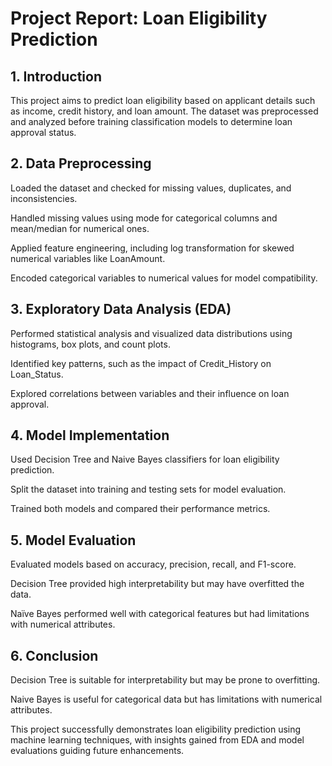 # Project Report: Loan Eligibility Prediction

## 1. Introduction
This project aims to predict loan eligibility based on applicant details such as income, credit history, and loan amount. The dataset was preprocessed and analyzed before training classification models to determine loan approval status.

## 2. Data Preprocessing

Loaded the dataset and checked for missing values, duplicates, and inconsistencies.

Handled missing values using mode for categorical columns and mean/median for numerical ones.

Applied feature engineering, including log transformation for skewed numerical variables like LoanAmount.

Encoded categorical variables to numerical values for model compatibility.

## 3. Exploratory Data Analysis (EDA)

Performed statistical analysis and visualized data distributions using histograms, box plots, and count plots.

Identified key patterns, such as the impact of Credit_History on Loan_Status.

Explored correlations between variables and their influence on loan approval.

## 4. Model Implementation

Used Decision Tree and Naive Bayes classifiers for loan eligibility prediction.

Split the dataset into training and testing sets for model evaluation.

Trained both models and compared their performance metrics.

## 5. Model Evaluation

Evaluated models based on accuracy, precision, recall, and F1-score.

Decision Tree provided high interpretability but may have overfitted the data.

Naïve Bayes performed well with categorical features but had limitations with numerical attributes.

## 6. Conclusion

Decision Tree is suitable for interpretability but may be prone to overfitting.

Naive Bayes is useful for categorical data but has limitations with numerical attributes.

This project successfully demonstrates loan eligibility prediction using machine learning techniques, with insights gained from EDA and model evaluations guiding future enhancements.

